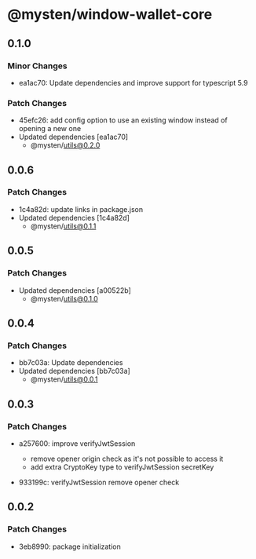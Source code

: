 # @mysten/window-wallet-core

## 0.1.0

### Minor Changes

- ea1ac70: Update dependencies and improve support for typescript 5.9

### Patch Changes

- 45efc26: add config option to use an existing window instead of opening a new one
- Updated dependencies [ea1ac70]
  - @mysten/utils@0.2.0

## 0.0.6

### Patch Changes

- 1c4a82d: update links in package.json
- Updated dependencies [1c4a82d]
  - @mysten/utils@0.1.1

## 0.0.5

### Patch Changes

- Updated dependencies [a00522b]
  - @mysten/utils@0.1.0

## 0.0.4

### Patch Changes

- bb7c03a: Update dependencies
- Updated dependencies [bb7c03a]
  - @mysten/utils@0.0.1

## 0.0.3

### Patch Changes

- a257600: improve verifyJwtSession
  - remove opener origin check as it's not possible to access it
  - add extra CryptoKey type to verifyJwtSession secretKey

- 933199c: verifyJwtSession remove opener check

## 0.0.2

### Patch Changes

- 3eb8990: package initialization

